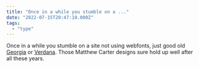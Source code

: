 ```yaml
---
title: "Once in a while you stumble on a ..."
date: "2022-07-15T20:47:10.000Z"
tags: 
  - "type"
---
```


Once in a while you stumble on a site not using webfonts, just good old [Georgia](https://en.wikipedia.org/wiki/Georgia_(typeface)) or [Verdana](https://en.wikipedia.org/wiki/Verdana). Those Matthew Carter designs sure hold up well after all these years.
